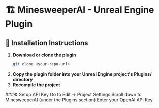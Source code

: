 # 🏗️ MinesweeperAI - Unreal Engine Plugin

## 📌 Installation Instructions

1. **Download or clone the plugin**  
   ```sh
   git clone <your-repo-url>

2. **Copy the plugin folder into your Unreal Engine project's Plugins/ directory**  
3. **Recompile the project**

###⚙️ Setup API Key
Go to Edit → Project Settings
Scroll down to MinesweeperAI (under the Plugins section)
Enter your OpenAI API Key


